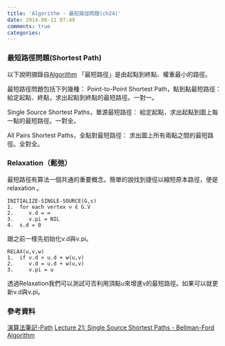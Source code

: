 ```yaml
---
title: 'Algorithm - 最短路徑問題(ch24)'
date: 2014-06-11 07:49
comments: true
categories:
---
```

### 最短路徑問題(Shortest Path)

以下說明摘錄自[Algorithm](http://www.csie.ntnu.edu.tw/~u91029/Path.html#2)
「最短路徑」是由起點到終點、權重最小的路徑。

最短路徑問題包括下列幾種：
Point-to-Point Shortest Path，點到點最短路徑：
給定起點、終點，求出起點到終點的最短路徑。一對一。

Single Source Shortest Paths，單源最短路徑：
給定起點，求出起點到圖上每一點的最短路徑。一對全。

All Pairs Shortest Paths，全點對最短路徑：
求出圖上所有兩點之間的最短路徑。全對全。

### Relaxation（鬆弛）
最短路徑有算法一個共通的重要概念。簡單的說找到捷徑以縮短原本路徑，便是 relaxation 。

```
INITIALIZE-SINGLE-SOURCE(G,s)
1.  for each vertex v ∈ G.V
2.     v.d = ∞
3.     v.pi = NIL
4.  s.d = 0
```

跟之前一樣先初始化v.d與v.pi。

```
RELAX(u,v,w)
1.  if v.d > u.d + w(u,v)
2.     v.d = u.d + w(u,v)
3.     v.pi = u
```

透過Relaxation我們可以測試可否利用頂點u來增進v的最短路徑。如果可以就更新v.d與v.pi。

### 參考資料
[演算法筆記-Path](http://www.csie.ntnu.edu.tw/~u91029/Path.html#2)
[Lecture 21: Single Source Shortest Paths - Bellman-Ford Algorithm](http://faculty.ycp.edu/~dbabcock/cs360/lectures/lecture21.html)